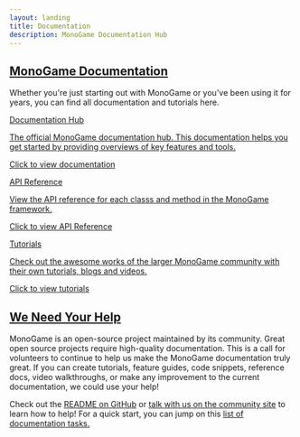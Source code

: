 ```yaml
---
layout: landing
title: Documentation
description: MonoGame Documentation Hub
---
```


<section class="container-xxl my-5">
    <h1 id="monogame-documentation" class="fw-bold"><a href="#monogame-documentation">MonoGame Documentation</a></h1>
    <p>
        Whether you're just starting out with MonoGame or you've been using it for years, you can find all documentation and
        tutorials here.
    </p>
</section>
<section class="container-xxl mb-5">
    <div class="row">
        <div class="col-12 col-lg-4 mb-5">
            <div class="mg-card mg-box-shadow h-100">
                <a target="_self"
                    href="/articles/index.html"
                    class="mg-no-link">
                    <div class="mg-card-body d-flex flex-column h-100">
                        <div class="mg-card-title"><i class="bi bi-files"></i> Documentation Hub</div>
                        <p>
                            The official MonoGame documentation hub. This documentation helps you get started by providing overviews of key features
                            and tools.
                        </p>
                        <p class="mt-auto">Click to view documentation</p>
                    </div>
                </a>
            </div>
        </div>
        <div class="col-12 col-lg-4 mb-5">
            <div class="mg-card mg-box-shadow h-100">
                <a target="_self"
                    href="/api/index.html"
                    class="mg-no-link">
                    <div class="mg-card-body d-flex flex-column h-100">
                        <div class="mg-card-title"><i class="bi bi-filetype-cs"></i> API Reference</div>
                        <p>
                            View the API reference for each classs and method in the MonoGame framework.
                        </p>
                        <p class="mt-auto">Click to view API Reference</p>
                    </div>
                </a>
            </div>
        </div>
        <div class="col-12 col-lg-4 mb-5">
            <div class="mg-card mg-box-shadow h-100">
                <a target="_self"
                    href="/articles/tutorials.html"
                    class="mg-no-link">
                    <div class="mg-card-body d-flex flex-column h-100">
                        <div class="mg-card-title"><i class="bi bi-lightbulb"></i> Tutorials</div>
                        <p>
                            Check out the awesome works of the larger MonoGame community with their
                            own tutorials, blogs and videos.
                        </p>
                        <p class="mt-auto">Click to view tutorials</p>
                    </div>
                </a>
            </div>
        </div>
    </div>
</section>
<section class="container-xxl mb-5">
    <h1 id="we-need-your-help" class="fw-bold"><a href="#we-need-your-help">We Need Your Help</a></h1>
    <p>
        MonoGame is an open-source project maintained by its community. Great open source projects require
        high-quality documentation. This is a call for volunteers to continue to help us make the MonoGame
        documentation truly great. If you can create tutorials, feature guides, code snippets, reference docs,
        video walkthroughs, or make any improvement to the current documentation, we could use your help!
    </p>
    <p>
        Check out the <a href="https://github.com/MonoGame/MonoGame/blob/develop/README.md">README on GitHub</a> or
        <a href="http://community.monogame.net/t/lets-improve-the-monogame-documentation/916">talk with us on the
        community site</a> to learn how to help! For a quick start, you can jump on this
        <a href="https://github.com/MonoGame/MonoGame/projects/4">list of documentation tasks.</a>
    </p>
</section>
